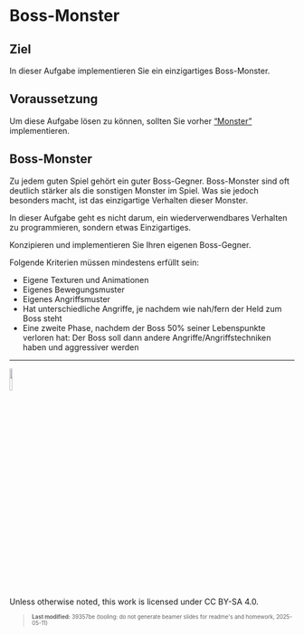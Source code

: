 # Boss-Monster

## Ziel

In dieser Aufgabe implementieren Sie ein einzigartiges Boss-Monster.

## Voraussetzung

Um diese Aufgabe lösen zu können, sollten Sie vorher
[“Monster”](tasknpc-monster.md) implementieren.

## Boss-Monster

Zu jedem guten Spiel gehört ein guter Boss-Gegner. Boss-Monster sind oft
deutlich stärker als die sonstigen Monster im Spiel. Was sie jedoch
besonders macht, ist das einzigartige Verhalten dieser Monster.

In dieser Aufgabe geht es nicht darum, ein wiederverwendbares Verhalten
zu programmieren, sondern etwas Einzigartiges.

Konzipieren und implementieren Sie Ihren eigenen Boss-Gegner.

Folgende Kriterien müssen mindestens erfüllt sein:

- Eigene Texturen und Animationen
- Eigenes Bewegungsmuster
- Eigenes Angriffsmuster
- Hat unterschiedliche Angriffe, je nachdem wie nah/fern der Held zum
  Boss steht
- Eine zweite Phase, nachdem der Boss 50% seiner Lebenspunkte verloren
  hat: Der Boss soll dann andere Angriffe/Angriffstechniken haben und
  aggressiver werden

------------------------------------------------------------------------

<img src="https://licensebuttons.net/l/by-sa/4.0/88x31.png" width="10%">

Unless otherwise noted, this work is licensed under CC BY-SA 4.0.

<blockquote><p><sup><sub><strong>Last modified:</strong> 39357be (tooling: do not generate beamer slides for readme's and homework, 2025-05-11)<br></sub></sup></p></blockquote>
